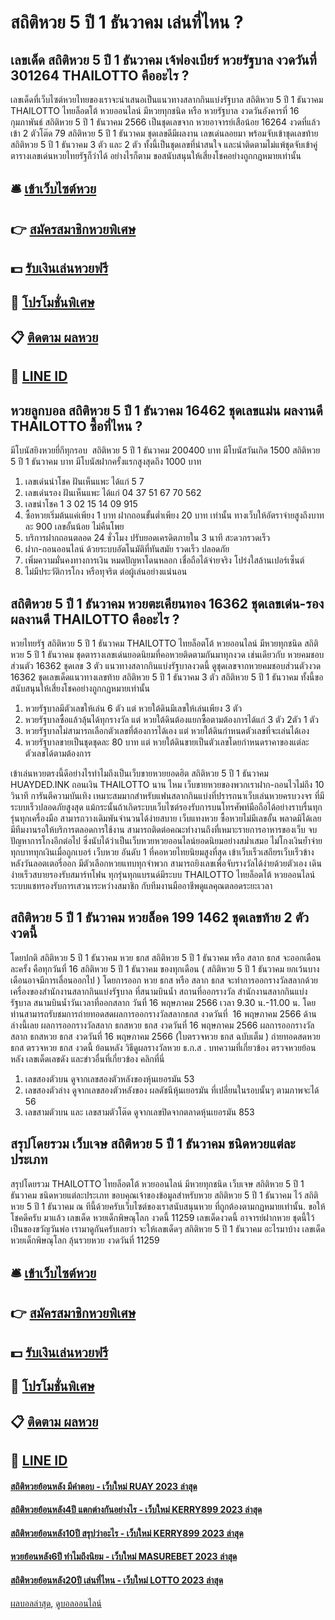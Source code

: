 # สถิติหวย 5 ปี 1 ธันวาคม เล่นที่ไหน ?
## เลขเด็ด สถิติหวย 5 ปี 1 ธันวาคม เจ้ฟองเบียร์ หวยรัฐบาล งวดวันที่ 301264 THAILOTTO คืออะไร ?
เลขเด็ดที่เว็บไซต์หวยไทยของเราจะนำเสนอเป็นแนวทางสลากกินแบ่งรัฐบาล สถิติหวย 5 ปี 1 ธันวาคม THAILOTTO ไทยล็อตโต้ หวยออนไลน์ มีหวยทุกชนิด หรือ หวยรัฐบาล งวดวันอังคารที่ 16 กุมภาพันธ์ สถิติหวย 5 ปี 1 ธันวาคม 2566 เป็นชุดเลขจาก หวยอาจารย์เสือน้อย 16264 งวดที่แล้วเข้า 2 ตัวโต๊ด 79 สถิติหวย 5 ปี 1 ธันวาคม ชุดเลขดีมีผลงาน เลขเด่นลอยมา พร้อมจับเข้าชุดเลขท้าย สถิติหวย 5 ปี 1 ธันวาคม 3 ตัว และ 2 ตัว ทั้งนี้เป็นชุดเลขที่น่าสนใจ และน่าติดตามไม่แพ้ชุดจับเข้าคู่ตารางเลขเด่นหวยไทยรัฐก็ว่าได้ อย่างไรก็ตาม ขอสนับสนุนให้เสี่ยงโชคอย่างถูกกฎหมายเท่านั้น

## 🛎 [เข้าเว็บไซต์หวย](https://bit.ly/3BG5bNw)
## 👉 [สมัครสมาชิกหวยพิเศษ](https://bit.ly/3BG5bNw)
## 💵 [รับเงินเล่นหวยฟรี](https://bit.ly/3C3mvgS)
## 👑 [โปรโมชั่นพิเศษ](https://bit.ly/3C3mvgS)
## 📋 [ติดตาม ผลหวย](https://bit.ly/3C3mvgS)
## 📱 [LINE ID](https://bit.ly/3C3mvgS)

## หวยลูกบอล สถิติหวย 5 ปี 1 ธันวาคม 16462 ชุดเลขแม่น ผลงานดี THAILOTTO ซื้อที่ไหน ?
มีโบนัสยิงหวยยี่กีทุกรอบ  สถิติหวย 5 ปี 1 ธันวาคม 200400 บาท
มีโบนัสวันเกิด 1500 สถิติหวย 5 ปี 1 ธันวาคม บาท
มีโบนัสฝากครั้งแรกสูงสุดถึง 1000 บาท
1. เลขเด่นนำโชค ฝันเห็นแพะ ได้แก่ 5 7
2. เลขเด่นรอง ฝันเห็นแพะ ได้แก่ 04 37 51 67 70 562
3. เลขนำโชค 1 3 02 15 14 09 915
4. ซื้อหวยเริ่มต้นแค่เพียง 1 บาท ฝากถอนขั้นต่ำเพียง 20 บาท เท่านั้น ทางเว็บให้อัตราจ่ายสูงถึงบาทละ 900 เลขอั้นน้อย ไม่คืนโพย
5. บริการฝากถอนตลอด 24 ชั่วโมง ปรับยอดเครดิตภายใน 3 นาที สะดวกรวดเร็ว
6. ฝาก-ถอนออนไลน์ ด้วยระบบอัตโนมัติที่ทันสมัย รวดเร็ว ปลอดภัย
7. เพิ่มความมั่นคงทางการเงิน หมดปัญหาโดนหลอก เชื่อถือได้จ่ายจริง โปร่งใสล้านเปอร์เซ็นต์
8. ไม่มีประวัติการโกง หรือทุจริต ต่อผู้เล่นอย่างแน่นอน

## สถิติหวย 5 ปี 1 ธันวาคม หวยตะเคียนทอง 16362 ชุดเลขเด่น-รอง ผลงานดี THAILOTTO คืออะไร ?
หวยไทยรัฐ สถิติหวย 5 ปี 1 ธันวาคม THAILOTTO ไทยล็อตโต้ หวยออนไลน์ มีหวยทุกชนิด สถิติหวย 5 ปี 1 ธันวาคม ชุดตารางเลขเด่นยอดนิยมที่คอหวยติดตามกันมาทุกงวด เช่นเดียวกับ หวยคมชอบส่วนตัว 16362 ชุดเลข 3 ตัว แนวทางสลากกินแบ่งรัฐบาลงวดนี้ ดูชุดเลขจากหวยคมชอบส่วนตัวงวด 16362 ชุดเลขเด็ดแนวทางเลขท้าย สถิติหวย 5 ปี 1 ธันวาคม 3 ตัว สถิติหวย 5 ปี 1 ธันวาคม ทั้งนี้ขอสนับสนุนให้เสี่ยงโชคอย่างถูกกฎหมายเท่านั้น
1. หวยรัฐบาลมีตัวเลขให้เล่น 6 ตัว แต่ หวยใต้ดินมีเลขให้เล่นเพียง 3 ตัว
2. หวยรัฐบาลซื้อแล้วลุ้นได้ทุกรางวัล แต่ หวยใต้ดินต้องแยกซื้อตามต้องการได้แก่ 3 ตัว 2ตัว 1 ตัว
3. หวยรัฐบาลไม่สามารถเลือกตัวเลขที่ต้องการได้เอง แต่ หวยใต้ดินกำหนดตัวเลขที่จะเล่นได้เอง
4. หวยรัฐบาลขายเป็นชุดชุดละ 80 บาท แต่ หวยใต้ดินขายเป็นตัวเลขโดยกำหนดราคาของแต่ละตัวเลขได้ตามต้องการ

เข้าเล่นหวยตรงนี้ดีอย่างไรทำไมถึงเป็นเว็บขายหวยยอดฮิต สถิติหวย 5 ปี 1 ธันวาคม HUAYDED.INK ถอนเงิน THAILOTTO นาน ไหม เว็บขายหวยของพวกเราฝาก-ถอนไวไม่ถึง 10 วินาที การันตีความบันเทิง เหมาะสมมากสำหรับแฟนสลากกินแบ่งที่ปรารถนาเว็บเล่นหวยครบวงจร ที่มีระบบเร็วปลอดภัยสูงสุด แม้กระนั้นถ้าเกิดระบบเว็บไซต์รองรับการบนโทรศัพท์มือถือได้อย่างราบรื่นทุกรุ่นทุกเครื่องมือ สามารถวางเดิมพันจำนวนได้ง่ายสบาย เว็บแทงหวย ซื้อหวยไม่มีเลขอั้น พลาดมิได้เลยมีทีมงานรอให้บริการตลอดการใช้งาน สามารถติดต่อคณะทำงานถึงที่เหมาะรายการอาหารของเว็บ จบปัญหาการโกงอีกต่อไป ซึ่งนับได้ว่าเป็นเว็บหวยหวยออนไลน์ยอดนิยมอย่างสม่ำเสมอ ไม่โกงเงินย้ำจ่ายทุกบาททุกเงินเมื่อถูกเบอร์ เว็บหวย อันดับ 1 ที่คอหวยไทยนิยมสูงที่สุด เข้าเว็บเร็วเสถียรเว็บเร็วข้างหลังวันลอตเตอรี่ออก มีตัวเลือกหวยแทบทุกจำพวก สามารถยิงเลขเพื่อจับรางวัลได้ง่ายด้วยตัวเอง เดินง่ายเร็วสบายรองรับสมาร์ทโฟน ทุกรุ่นทุกแบรนด์มีระบบ THAILOTTO ไทยล็อตโต้ หวยออนไลน์ ระบบแชทรองรับการเสวนาระหว่างสมาชิก กับทีมงานมืออาชีพดูแลคุณตลอดระยะเวลา

## สถิติหวย 5 ปี 1 ธันวาคม หวยล็อค 199 1462 ชุดเลขท้าย 2 ตัวงวดนี้
โดยปกติ สถิติหวย 5 ปี 1 ธันวาคม หวย ธกส สถิติหวย 5 ปี 1 ธันวาคม หรือ สลาก ธกส จะออกเดือนละครั้ง คือทุกวันที่ 16 สถิติหวย 5 ปี 1 ธันวาคม ของทุกเดือน ( สถิติหวย 5 ปี 1 ธันวาคม ยกเว้นบางเดือนอาจมีการเลื่อนออกไป ) โดยการออก หวย ธกส หรือ สลาก ธกส จะทำการออกรางวัลสลากด้วยเครื่องของสำนักงานสลากกินแบ่งรัฐบาล ที่สนามบินน้ำ
สถานที่ออกรางวัล สำนักงานสลากกินแบ่งรัฐบาล สนามบินน้ำวันเวลาที่ออกสลาก วันที่ 16 พฤษภาคม 2566 เวลา 9.30 น.-11.00 น.
โดยท่านสามารถรับชมการถ่ายทอดสดผลการออกรางวัลสลากธกส งวดวันที่  16 พฤษภาคม 2566 ด้านล่างนี้เลย
ผลการออกรางวัลสลาก ธกสหวย ธกส งวดวันที่ 16 พฤษภาคม 2566
ผลการออกรางวัลสลาก ธกสหวย ธกส งวดวันที่ 16 พฤษภาคม 2566 (ใบตรวจหวย ธกส ฉบับเต็ม )
 ถ่ายทอดสดหวย ธกส ตรวจหวย ธกส งวดนี้ ย้อนหลัง 
วิธีดูผลรางวัลหวย ธ.ก.ส .
บทความที่เกี่ยวข้อง
ตรวจหวยย้อนหลัง เลขเด็ดเลขดัง และข่าวอื่นที่เกี่ยวข้อง คลิกที่นี่
1. เลขสองตัวบน ดูจากเลขสองตัวหลังของหุ้นเยอรมัน 53
2. เลขสองตัวล่าง ดูจากเลขสองตัวหลังของ ผลดัชนีหุ้นเยอรมัน ที่เปลี่ยนในรอบนั้นๆ ตามภาพจะได้ 56
3. เลขสามตัวบน และ เลขสามตัวโต๊ด ดูจากเลขปิดจากตลาดหุ้นเยอรมัน 853

## สรุปโดยรวม เว็บเจษ สถิติหวย 5 ปี 1 ธันวาคม ชนิดหวยแต่ละประเภท
สรุปโดยรวม THAILOTTO ไทยล็อตโต้ หวยออนไลน์ มีหวยทุกชนิด เว็บเจษ สถิติหวย 5 ปี 1 ธันวาคม ชนิดหวยแต่ละประเภท ขอบคุณเจ้าของข้อมูลสำหรับหวย สถิติหวย 5 ปี 1 ธันวาคม ไว้ สถิติหวย 5 ปี 1 ธันวาคม ณ ทีนี้ด้วยครับเว็บไซต์ของเราสนับสนุนหวย ที่ถูกต้องตามกฏหมายเท่านั้น. ขอให้โชคดีครับ
มาแล้ว เลขเด็ด หวยเด็กพิษณุโลก งวดนี้ 11259 เลขเด็ดงวดนี้ อาจารย์ฝากหวย ชุดนี้ใว้เป็นของขวัญวันพ่อ เรามาดูกันครับเลยว่า จะให้เลขเด็ดๆ สถิติหวย 5 ปี 1 ธันวาคม อะไรมาบ้าง
เลขเด็ด หวยเด็กพิษณุโลก ลุ้นรวยหวย งวดวันที่ 11259

## 🛎 [เข้าเว็บไซต์หวย](https://bit.ly/3BG5bNw)
## 👉 [สมัครสมาชิกหวยพิเศษ](https://bit.ly/3BG5bNw)
## 💵 [รับเงินเล่นหวยฟรี](https://bit.ly/3C3mvgS)
## 👑 [โปรโมชั่นพิเศษ](https://bit.ly/3C3mvgS)
## 📋 [ติดตาม ผลหวย](https://bit.ly/3C3mvgS)
## 📱 [LINE ID](https://bit.ly/3C3mvgS)

#### [สถิติหวยย้อนหลัง มีคำตอบ - เว็บใหม่ RUAY 2023 ล่าสุด](https://atom.io/themes/สถิติหวยย้อนหลัง%20มีคำตอบ%20-%20เว็บใหม่%20ruay%202023%20ล่าสุด)
#### [สถิติหวยย้อนหลัง4ปี แตกต่างกันอย่างไร - เว็บใหม่ KERRY899 2023 ล่าสุด](https://atom.io/themes/สถิติหวยย้อนหลัง4ปี%20แตกต่างกันอย่างไร%20-%20เว็บใหม่%20kerry899%202023%20ล่าสุด)
#### [สถิติหวยย้อนหลัง10ปี สรุปว่าอะไร - เว็บใหม่ KERRY899 2023 ล่าสุด](https://atom.io/themes/สถิติหวยย้อนหลัง10ปี%20สรุปว่าอะไร%20-%20เว็บใหม่%20kerry899%202023%20ล่าสุด)
#### [หวยย้อนหลัง6ปี ทำไมถึงนิยม - เว็บใหม่ MASUREBET 2023 ล่าสุด](https://atom.io/themes/หวยย้อนหลัง6ปี%20ทำไมถึงนิยม%20-%20เว็บใหม่%20masurebet%202023%20ล่าสุด)
#### [สถิติหวยย้อนหลัง20ปี เล่นที่ไหน - เว็บใหม่ LOTTO 2023 ล่าสุด](https://atom.io/themes/สถิติหวยย้อนหลัง20ปี%20เล่นที่ไหน%20-%20เว็บใหม่%20lotto%202023%20ล่าสุด)

[ผลบอลล่าสุด](https://siamsport.tv "ผลบอลล่าสุด"), [ดูบอลออนไลน์](https://siamsport.tv/ดูบอลสด "ดูบอลออนไลน์")
